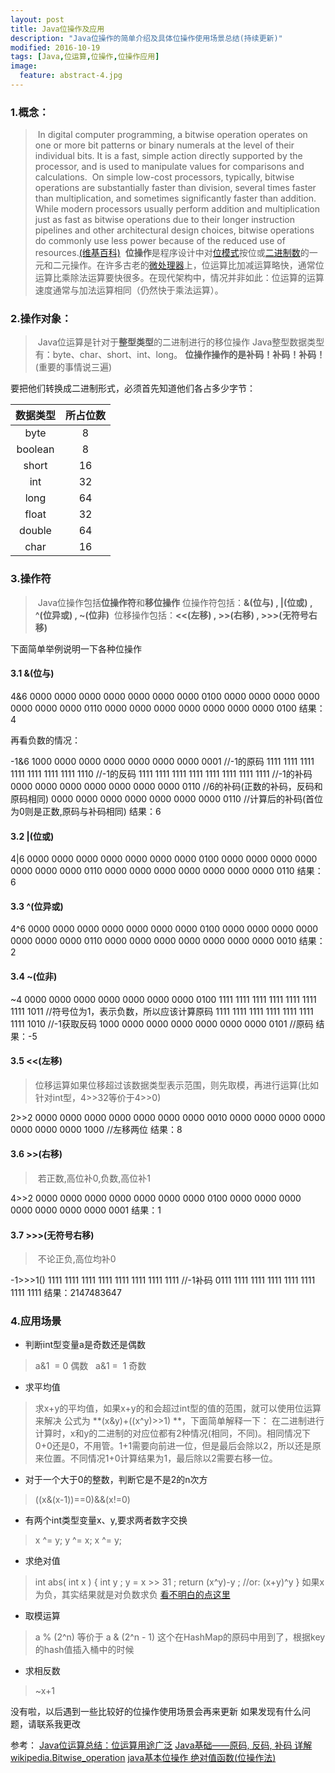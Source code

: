 ```yaml
---
layout: post
title: Java位操作及应用
description: "Java位操作的简单介绍及具体位操作使用场景总结(持续更新)"
modified: 2016-10-19
tags: [Java,位运算,位操作,位操作应用]
image:
  feature: abstract-4.jpg
---
```


### 1.概念：

>​    In digital computer programming, a bitwise operation operates on one or more bit patterns or binary numerals at the level of their individual bits. It is a fast, simple action directly supported by the processor, and is used to manipulate values for comparisons and calculations.
>​    On simple low-cost processors, typically, bitwise operations are substantially faster than division, several times faster than multiplication, and sometimes significantly faster than addition. While modern processors usually perform addition and multiplication just as fast as bitwise operations due to their longer instruction pipelines and other architectural design choices, bitwise operations do commonly use less power because of the reduced use of resources.[(维基百科)](https://en.wikipedia.org/wiki/Bitwise_operation)
>         ​	
>​    **位操作**是程序设计中对[位模式](https://zh.wikipedia.org/w/index.php?title=%E4%BD%8D%E6%A8%A1%E5%BC%8F&action=edit&redlink=1)按位或[二进制数](https://zh.wikipedia.org/wiki/%E4%BA%8C%E9%80%B2%E4%BD%8D%E6%95%B8)的一元和二元操作。在许多古老的[微处理器](https://zh.wikipedia.org/wiki/%E5%BE%AE%E5%A4%84%E7%90%86%E5%99%A8)上，位运算比加减运算略快，通常位运算比乘除法运算要快很多。在现代架构中，情况并非如此：位运算的运算速度通常与加法运算相同（仍然快于乘法运算）。

### 2.操作对象：

>​    Java位运算是针对于**整型类型**的二进制进行的移位操作
>​    Java整型数据类型有：byte、char、short、int、long。
>   **位操作操作的是补码！补码！补码！**(重要的事情说三遍)

要把他们转换成二进制形式，必须首先知道他们各占多少字节：

|  数据类型   | 所占位数 |
| :-----: | :--: |
|  byte   |  8   |
| boolean |  8   |
|  short  |  16  |
|   int   |  32  |
|  long   |  64  |
|  float  |  32  |
| double  |  64  |
|  char   |  16  |

### 3.操作符
>​    Java位操作包括**位操作符**和**移位操作**
>​    位操作符包括：**&(位与) , |(位或) , ^(位异或) , ~(位非)**
>​    位移操作包括：**<<(左移) , >>(右移) , >>>(无符号右移)**

下面简单举例说明一下各种位操作

#### 3.1  &(位与)

4&6
0000 0000 0000 0000 0000 0000 0000 0100
0000 0000 0000 0000 0000 0000 0000 0110
0000 0000 0000 0000 0000 0000 0000 0100
结果：4

再看负数的情况：

-1&6
1000 0000 0000 0000 0000 0000 0000 0001  //-1的原码
1111 1111 1111 1111 1111 1111 1111 1110  //-1的反码
1111 1111 1111 1111 1111 1111 1111 1111  //-1的补码
0000 0000 0000 0000 0000 0000 0000 0110  //6的补码(正数的补码，反码和原码相同)
0000 0000 0000 0000 0000 0000 0000 0110  //计算后的补码(首位为0则是正数,原码与补码相同)
结果：6

#### 3.2  |(位或) 

4|6
0000 0000 0000 0000 0000 0000 0000 0100
0000 0000 0000 0000 0000 0000 0000 0110
0000 0000 0000 0000 0000 0000 0000 0110
结果：6

#### 3.3  ^(位异或)

4^6
0000 0000 0000 0000 0000 0000 0000 0100
0000 0000 0000 0000 0000 0000 0000 0110
0000 0000 0000 0000 0000 0000 0000 0010
结果：2

#### 3.4  ~(位非)

~4
0000 0000 0000 0000 0000 0000 0000 0100
1111 1111 1111 1111 1111 1111 1111 1011  //符号位为1，表示负数，所以应该计算原码
1111 1111 1111 1111 1111 1111 1111 1010  //-1获取反码
1000 0000 0000 0000 0000 0000 0000 0101  //原码
结果：-5

#### 3.5  <<(左移)
>​    位移运算如果位移超过该数据类型表示范围，则先取模，再进行运算(比如针对int型，4>>32等价于4>>0)

2>>2
0000 0000 0000 0000 0000 0000 0000 0010
0000 0000 0000 0000 0000 0000 0000 1000   //左移两位
结果：8

#### 3.6   >>(右移)
>​    若正数,高位补0,负数,高位补1

4>>2
0000 0000 0000 0000 0000 0000 0000 0100
0000 0000 0000 0000 0000 0000 0000 0001
结果：1

#### 3.7  >>>(无符号右移)
>​    不论正负,高位均补0

-1>>>1()
1111 1111 1111 1111 1111 1111 1111 1111  //-1补码
0111 1111 1111 1111 1111 1111 1111 1111
结果：2147483647



### 4.应用场景

* 判断int型变量a是奇数还是偶数
>a&1  = 0 偶数   a&1 =  1 奇数 

* 求平均值
>求x+y的平均值，如果x+y的和会超过int型的值的范围，就可以使用位运算来解决
>公式为 **(x&y)+((x^y)>>1) **，下面简单解释一下：
>在二进制进行计算时，x和y的二进制的对应位都有2种情况(相同，不同)。相同情况下0+0还是0，不用管。1+1需要向前进一位，但是最后会除以2，所以还是原来位置。不同情况1+0计算结果为1，最后除以2需要右移一位。

* 对于一个大于0的整数，判断它是不是2的n次方
>((x&(x-1))==0)&&(x!=0)

* 有两个int类型变量x、y,要求两者数字交换
>x ^= y; 
>y ^= x; 
>x ^= y;

* 求绝对值
> int abs( int x ) 
> { 
>   int y ; 
>   y = x >> 31 ; 
>   return (x^y)-y ; //or: (x+y)^y 
> }
> 如果x为负，其实结果就是对负数求负
> [看不明白的点这里](https://my.oschina.net/yumifan/blog/221890)

* 取模运算
> a % (2^n) 等价于 a & (2^n - 1) 
> 这个在HashMap的原码中用到了，根据key的hash值插入桶中的时候

* 求相反数
>~x+1

没有啦，以后遇到一些比较好的位操作使用场景会再来更新
如果发现有什么问题，请联系我更改

参考：
[Java位运算总结：位运算用途广泛](http://www.52ij.com/jishu/102.html)
[Java基础——原码, 反码, 补码 详解](http://www.linuxidc.com/Linux/2015-02/113863.htm)
[wikipedia.Bitwise_operation](https://en.wikipedia.org/wiki/Bitwise_operation)
[java基本位操作 ](http://blog.sina.com.cn/s/blog_4df91b180100uim5.html)
[绝对值函数(位操作法)](https://my.oschina.net/yumifan/blog/221890)
